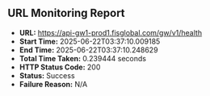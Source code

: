 ## URL Monitoring Report

- **URL:** https://api-gw1-prod1.fisglobal.com/gw/v1/health
- **Start Time:** 2025-06-22T03:37:10.009185
- **End Time:** 2025-06-22T03:37:10.248629
- **Total Time Taken:** 0.239444 seconds
- **HTTP Status Code:** 200
- **Status:** Success
- **Failure Reason:** N/A

